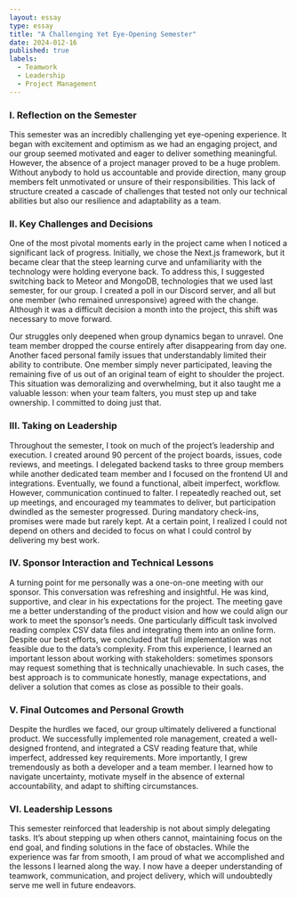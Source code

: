 ```yaml
---
layout: essay
type: essay
title: "A Challenging Yet Eye-Opening Semester"
date: 2024-012-16
published: true
labels:
  - Teamwork
  - Leadership
  - Project Management
---
```



### I. Reflection on the Semester

This semester was an incredibly challenging yet eye-opening experience. It began with excitement and optimism as we had an engaging project, and our group seemed motivated and eager to deliver something meaningful. However, the absence of a project manager proved to be a huge problem. Without anybody to hold us accountable and provide direction, many group members felt unmotivated or unsure of their responsibilities. This lack of structure created a cascade of challenges that tested not only our technical abilities but also our resilience and adaptability as a team.

### II. Key Challenges and Decisions

One of the most pivotal moments early in the project came when I noticed a significant lack of progress. Initially, we chose the Next.js framework, but it became clear that the steep learning curve and unfamiliarity with the technology were holding everyone back. To address this, I suggested switching back to Meteor and MongoDB, technologies that we used last semester, for our group. I created a poll in our Discord server, and all but one member (who remained unresponsive) agreed with the change. Although it was a difficult decision a month into the project, this shift was necessary to move forward.

Our struggles only deepened when group dynamics began to unravel. One team member dropped the course entirely after disappearing from day one. Another faced personal family issues that understandably limited their ability to contribute. One member simply never participated, leaving the remaining five of us out of an original team of eight to shoulder the project. This situation was demoralizing and overwhelming, but it also taught me a valuable lesson: when your team falters, you must step up and take ownership. I committed to doing just that.

### III. Taking on Leadership

Throughout the semester, I took on much of the project’s leadership and execution. I created around 90 percent of the project boards, issues, code reviews, and meetings. I delegated backend tasks to three group members while another dedicated team member and I focused on the frontend UI and integrations. Eventually, we found a functional, albeit imperfect, workflow. However, communication continued to falter. I repeatedly reached out, set up meetings, and encouraged my teammates to deliver, but participation dwindled as the semester progressed. During mandatory check-ins, promises were made but rarely kept. At a certain point, I realized I could not depend on others and decided to focus on what I could control by delivering my best work.

### IV. Sponsor Interaction and Technical Lessons

A turning point for me personally was a one-on-one meeting with our sponsor. This conversation was refreshing and insightful. He was kind, supportive, and clear in his expectations for the project. The meeting gave me a better understanding of the product vision and how we could align our work to meet the sponsor’s needs. One particularly difficult task involved reading complex CSV data files and integrating them into an online form. Despite our best efforts, we concluded that full implementation was not feasible due to the data’s complexity. From this experience, I learned an important lesson about working with stakeholders: sometimes sponsors may request something that is technically unachievable. In such cases, the best approach is to communicate honestly, manage expectations, and deliver a solution that comes as close as possible to their goals.

### V. Final Outcomes and Personal Growth

Despite the hurdles we faced, our group ultimately delivered a functional product. We successfully implemented role management, created a well-designed frontend, and integrated a CSV reading feature that, while imperfect, addressed key requirements. More importantly, I grew tremendously as both a developer and a team member. I learned how to navigate uncertainty, motivate myself in the absence of external accountability, and adapt to shifting circumstances.

### VI. Leadership Lessons

This semester reinforced that leadership is not about simply delegating tasks. It’s about stepping up when others cannot, maintaining focus on the end goal, and finding solutions in the face of obstacles. While the experience was far from smooth, I am proud of what we accomplished and the lessons I learned along the way. I now have a deeper understanding of teamwork, communication, and project delivery, which will undoubtedly serve me well in future endeavors.

